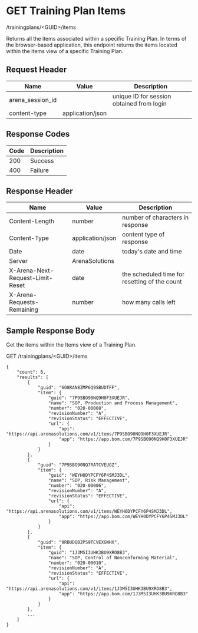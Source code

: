 # GET Training Plan Items


/trainingplans/&lt;GUID&gt;/items

Returns all the items associated within a specific Training Plan. In terms of the browser\-based application, this endpoint returns the items located within the Items view of a specific Training Plan.

## Request Header

| Name | Value | Description |
|  --- |  --- |  --- | 
| arena_session_id |   | unique ID for session obtained from login |
| content\-type | application/json |   |

## Response Codes

| Code | Description |
|  --- |  --- | 
| 200 | Success |
| 400 | Failure |

## Response Header

| Name | Value | Description |
|  --- |  --- |  --- | 
| Content\-Length | number | number of characters in response |
| Content\-Type | application/json | content type of response |
| Date | date | today's date and time |
| Server | ArenaSolutions |   |
| X\-Arena\-Next\-Request\-Limit\-Reset  | date | the scheduled time for resetting of the count |
| X\-Arena\-Requests\-Remaining  | number | how many calls left |

## Sample Response Body
Get the items within the Items view  of  a Training Plan.



GET /trainingplans/&lt;GUID&gt;/items

```
{
    "count": 6,
    "results": [
        {
            "guid": "6O8RAN8ZMP6Q9SBUDTFF",
            "item": {
                "guid": "7P9SBO90NQ9H0F3XUEJR",
                "name": "SOP, Production and Process Management",
                "number": "020-00008",
                "revisionNumber": "A",
                "revisionStatus": "EFFECTIVE",
                "url": {
                    "api": "https://api.arenasolutions.com/v1/items/7P9SBO90NQ9H0F3XUEJR",
                    "app": "https://app.bom.com/7P9SBO90NQ9H0F3XUEJR"
                }
            }
        },
        {
            "guid": "7P9SBO90NQ7RATCVEUGZ",
            "item": {
                "guid": "WEYH0DYPCFY6P4SMJ3DL",
                "name": "SOP, Risk Management",
                "number": "020-00006",
                "revisionNumber": "A",
                "revisionStatus": "EFFECTIVE",
                "url": {
                    "api": "https://api.arenasolutions.com/v1/items/WEYH0DYPCFY6P4SMJ3DL",
                    "app": "https://app.bom.com/WEYH0DYPCFY6P4SMJ3DL"
                }
            }
        },
        {
            "guid": "9RBUDQB2PS9TCVEXGWHX",
            "item": {
                "guid": "1J3M5I3UHK3BU9XRO8B3",
                "name": "SOP, Control of Nonconforming Material",
                "number": "020-00010",
                "revisionNumber": "A",
                "revisionStatus": "EFFECTIVE",
                "url": {
                    "api": "https://api.arenasolutions.com/v1/items/1J3M5I3UHK3BU9XRO8B3",
                    "app": "https://app.bom.com/1J3M5I3UHK3BU9XRO8B3"
                }
            }
        },
        ...
    ]
}     
```
